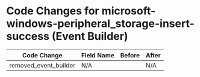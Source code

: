 # Code Changes for microsoft-windows-peripheral_storage-insert-success (Event Builder)

| Code Change | Field Name | Before | After |
|-------------|------------|--------|-------|
| removed_event_builder | N/A |  | N/A |